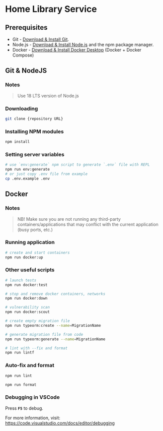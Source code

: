 # Home Library Service

## Prerequisites

- Git - [Download & Install Git](https://git-scm.com/downloads).
- Node.js - [Download & Install Node.js](https://nodejs.org/en/download/) and the npm package manager.
- Docker - [Download & Install Docker Desktop](https://docs.docker.com/engine/install/) (Docker + Docker Compose)

## Git & NodeJS

### Notes

> Use 18 LTS version of Node.js

### Downloading

```sh
git clone {repository URL}
```

### Installing NPM modules

```sh
npm install
```

### Setting server variables

```sh
# use `env:generate` npm script to generate `.env` file with REPL
npm run env:generate
# or just copy .env file from example
cp .env.example .env
```

## Docker

### Notes

> NB! Make sure you are not running any third-party containers/applications that may conflict with the current application (busy ports, etc.)

### Running application

```sh
# create and start containers
npm run docker:up
```

### Other useful scripts

```sh
# launch tests
npm run docker:test

# stop and remove docker containers, networks
npm run docker:down

# vulnerability scan
npm run docker:scout

# create empty migration file
npm run typeorm:create --name=MigrationName

# generate migration file from code
npm run typeorm:generate --name=MigrationName

# lint with --fix and format
npm run lintf
```
<!-- 
After starting the app on port (4000 as default) you can open
in your browser OpenAPI documentation by typing <http://localhost:4000/doc/>.
For more information about OpenAPI/Swagger please visit <https://swagger.io/>.
>An `application/json` format should be used for request and response body. -->
<!-- 
## Testing

After application running open new terminal and enter:

To run all tests without authorization

```sh
npm run test
```

To run only one of all test suites

```sh
npm run test -- <path to suite>
```

To run all test with authorization

```sh
npm run test:auth
```

To run only specific test suite with authorization

```sh
npm run test:auth -- <path to suite>
```
 -->
### Auto-fix and format

```sh
npm run lint
```

```sh
npm run format
```

### Debugging in VSCode

Press **`F5`** to debug.

For more information, visit: <https://code.visualstudio.com/docs/editor/debugging>
